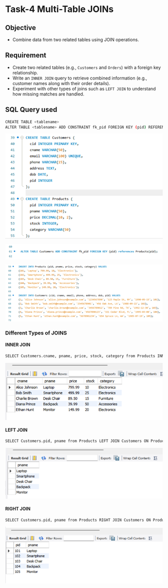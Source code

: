 # Task-4 Multi-Table JOINs

## Objective

- Combine data from two related tables using JOIN operations.

## Requirement

- Create two related tables (e.g., `Customers` and `Orders`) with a foreign key relationship.
- Write an `INNER JOIN` query to retrieve combined information (e.g., customer names along with their order details).
- Experiment with other types of joins such as `LEFT JOIN` to understand how missing matches are handled.

## SQL Query used

```sh
CREATE TABLE <tablename>
ALTER TABLE <tablename> ADD CONSTRAINT fk_pid FOREIGN KEY (pid) REFERENCES Products(pid)
```

![initial](images/initial.png)

![foriegn Key](images/foreign-key.png)

![insert](images/insert.png)

### Different Types of JOINS

#### INNER JOIN

```sh
SELECT Customers.cname, pname, price, stock, category from Products INNER JOIN Customers WHERE Products.pid = Customers.pid;
```

![Inner Join](images/inner-join.png)

#### LEFT JOIN

```sh
SELECT Customers.pid, pname from Products LEFT JOIN Customers ON Products.pid = Customers.pid;
```

![Left Join](images/left-join.png)

#### RIGHT JOIN

```sh
SELECT Customers.pid, pname from Products RIGHT JOIN Customers ON Products.pid = Customers.pid;
```

![Right Join](images/right-join.png)